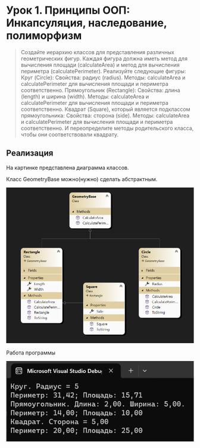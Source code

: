 ﻿# Урок 1. Принципы ООП: Инкапсуляция, наследование, полиморфизм

>Создайте иерархию классов для представления различных геометрических фигур. Каждая фигура должна иметь метод для вычисления площади (calculateArea) и метод для вычисления периметра (calculatePerimeter). Реализуйте следующие фигуры:
>Круг (Circle):
Свойства: радиус (radius).
Методы: calculateArea и calculatePerimeter для вычисления площади и периметра соответственно.
Прямоугольник (Rectangle):
Свойства: длина (length) и ширина (width).
Методы: calculateArea и calculatePerimeter для вычисления площади и периметра соответственно.
Квадрат (Square), который является подклассом прямоугольника:
Свойства: сторона (side).
Методы: calculateArea и calculatePerimeter для вычисления площади и периметра соответственно. И переопределите методы родительского класса, чтобы они соответствовали квадрату.

## Реализация

На картинке представлена диаграмма классов.

Класс GeometryBase можно(нужно) сделать абстрактным.


![Диаграмма классов](diagram.png)

Работа программы

![Диаграмма классов](screen.png)
